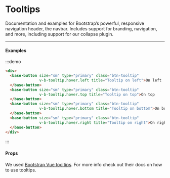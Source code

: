 # Tooltips

Documentation and examples for Bootstrap’s powerful, responsive navigation header, the navbar. Includes support for branding, navigation, and more, including support for our collapse plugin.

<hr>

#### Examples

:::demo
```html
<div>
  <base-button size="sm" type="primary" class="btn-tooltip"
               v-b-tooltip.hover.left title="Tooltip on left">On left
  </base-button>
  <base-button size="sm" type="primary" class="btn-tooltip"
               v-b-tooltip.hover.top title="Tooltip on top">On top
  </base-button>
  <base-button size="sm" type="primary" class="btn-tooltip"
               v-b-tooltip.hover.bottom title="Tooltip on bottom">On bottom
  </base-button>
  <base-button size="sm" type="primary" class="btn-tooltip"
               v-b-tooltip.hover.right title="Tooltip on right">On right
  </base-button>
</div>
```
:::


#### Props

We used [Bootstrap Vue tooltips](https://bootstrap-vue.js.org/docs/components/tooltip).
For more info check out their docs on how to use tooltips.
